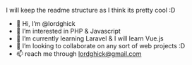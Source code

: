 I will keep the readme structure as I think its pretty cool :D

- 👋 Hi, I’m @lordghick
- 👀 I’m interested in PHP & Javascript
- 🌱 I’m currently learning Laravel & I will learn Vue.js
- 💞️ I’m looking to collaborate on any sort of web projects :D
- 📫 reach me through lordghick@gmail.com
